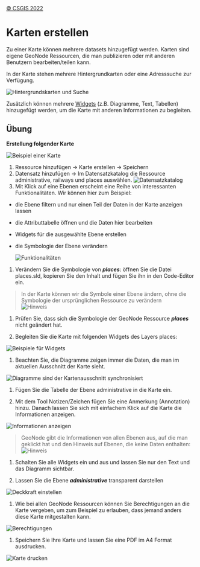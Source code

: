 <!-- the Menu -->

<link rel="stylesheet" media="all" href="../styles.css" />
<div id="logo"><a href="https://csgis.de">© CSGIS 2022</a></div>
<div id="menu"></div>
<div id="jumpMenu"></div>
<script src="../menu.js"></script>
<script src="../jumpmenu.js"></script>
<!-- the Menu -->

# Karten erstellen

Zu einer Karte können mehrere datasets hinzugefügt werden. Karten sind eigene GeoNode Ressourcen, die man publizieren oder mit anderen Benutzern bearbeiten/teilen kann.

In der Karte stehen mehrere Hintergrundkarten oder eine Adresssuche zur Verfügung.

![Hintergrundskarten und Suche](images/image47-a.png)

Zusätzlich können mehrere [Widgets](https://docs.geonode.org/en/master/usage/managing_maps/exploring_maps/creating_widgets.html) (z.B. Diagramme, Text, Tabellen) hinzugefügt werden, um die Karte mit anderen Informationen zu begleiten.

## Übung

**Erstellung folgender Karte**

![Beispiel einer Karte](images/image51_2.png)

1. Ressource hinzufügen → Karte erstellen → Speichern
1. Datensatz hinzufügen → Im Datensatzkatalog die Ressource administrative, railways und places auswählen.
  ![Datensatzkatalog](images/image51-a.png)
1. Mit Klick auf eine Ebenen erscheint eine Reihe von interessanten Funktionalitäten. Wir können hier zum Beispiel:

  - die Ebene filtern und nur einen Teil der Daten in der Karte anzeigen lassen
  - die Attributtabelle öffnen und die Daten hier bearbeiten
  - Widgets für die ausgewählte Ebene erstellen
  - die Symbologie der Ebene verändern  

    ![Funktionalitäten](images/image54.png)

1. Verändern Sie die Symbologie von ***places***: öffnen Sie die Datei places.sld, kopieren Sie den Inhalt und fügen Sie ihn in den Code-Editor ein.

  > In der Karte können wir die Symbole einer Ebene ändern, ohne die Symbologie der ursprünglichen Ressource zu verändern  
  > ![Hinweis](images/image56.png)

1. Prüfen Sie, dass sich die Symbologie der GeoNode Ressource ***places*** nicht geändert hat.

1. Begleiten Sie die Karte mit folgenden Widgets des Layers places:

  ![Beispiele für Widgets](images/image56-a.png)

1. Beachten Sie, die Diagramme zeigen immer die Daten, die man im aktuellen Ausschnitt der Karte sieht.

  ![Diagramme sind der Kartenausschnitt synchronisiert](images/image59.png)

1. Fügen Sie die Tabelle der Ebene administrative in die Karte ein.

1. Mit dem Tool Notizen/Zeichen fügen Sie eine Anmerkung (Annotation) hinzu. Danach lassen Sie sich mit einfachem Klick auf die Karte die Informationen anzeigen.    

  ![Informationen anzeigen](images/image61.png)

  > GeoNode gibt die Informationen von allen Ebenen aus, auf die man geklickt hat und den Hinweis auf Ebenen, die keine Daten enthalten:
  > ![Hinweis](images/image62.png)

1. Schalten Sie alle Widgets ein und aus und lassen Sie nur den Text und das Diagramm sichtbar.

1. Lassen Sie die Ebene ***administrative*** transparent darstellen

  ![Deckkraft einstellen](images/image60.png)

1. Wie bei allen GeoNode Ressourcen können Sie Berechtigungen an die Karte vergeben, um zum Beispiel zu erlauben, dass jemand anders diese Karte mitgestalten kann.

  ![Berechtigungen](images/image63_2.png)

1. Speichern Sie Ihre Karte und lassen Sie eine PDF im A4 Format ausdrucken.

  ![Karte drucken](images/image64_2.png)
